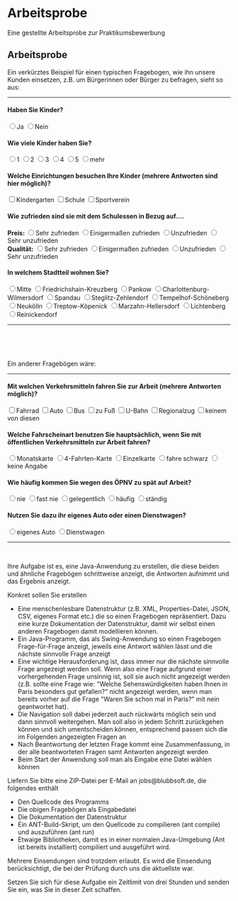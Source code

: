 # Arbeitsprobe
Eine gestellte Arbeitsprobe zur Praktikumsbewerbung
<h2>Arbeitsprobe</h2>
<p>Ein verkürztes Beispiel für einen typischen Fragebogen, wie ihn unsere Kunden einsetzen, z.B. um Bürgerinnen oder Bürger zu befragen, sieht so aus:
</p><hr>
<form>
<h4>Haben Sie Kinder?</h4>
<input name="kinder" value="Ja" type="radio">Ja
<input name="kinder" value="Nein" type="radio">Nein
<h4>Wie viele Kinder haben Sie?</h4>
<input name="kinderzahl" value="1" type="radio">1
<input name="kinderzahl" value="2" type="radio">2
<input name="kinderzahl" value="3" type="radio">3
<input name="kinderzahl" value="4" type="radio">4
<input name="kinderzahl" value="5" type="radio">5
<input name="kinderzahl" value="mehr" type="radio">mehr
<h4>Welche Einrichtungen besuchen Ihre Kinder (mehrere Antworten sind hier möglich)?</h4>
<input name="kindergarten" type="checkbox">Kindergarten
<input name="schule" type="checkbox">Schule
<input name="sportverein" type="checkbox">Sportverein
<h4>Wie zufrieden sind sie mit dem Schulessen in Bezug auf....</h4>
<b>Preis: </b>
<input name="preis" value="1" type="radio">Sehr zufrieden
<input name="preis" value="2" type="radio">Einigermaßen zufrieden
<input name="preis" value="3" type="radio">Unzufrieden
<input name="preis" value="4" type="radio">Sehr unzufrieden
<br><b>Qualität:</b>
<input name="preis" value="1" type="radio">Sehr zufrieden
<input name="preis" value="2" type="radio">Einigermaßen zufrieden
<input name="preis" value="3" type="radio">Unzufrieden
<input name="preis" value="4" type="radio">Sehr unzufrieden
<h4>In welchem Stadtteil wohnen Sie?</h4>
<input name="stadtteil" value="Mitte" type="radio">Mitte
<input name="stadtteil" value="Friedrichshain-Kreuzberg
" type="radio">Friedrichshain-Kreuzberg
<input name="stadtteil" value="Pankow" type="radio">Pankow
<input name="stadtteil" value="Charlottenburg-Wilmersdorf" type="radio">Charlottenburg-Wilmersdorf
<input name="stadtteil" value="Spandau" type="radio">Spandau
<input name="stadtteil" value="Steglitz-Zehlendorf" type="radio">Steglitz-Zehlendorf
<input name="stadtteil" value="Tempelhof-Schöneberg" type="radio">Tempelhof-Schöneberg
<input name="stadtteil" value="Neukölln" type="radio">Neukölln
<input name="stadtteil" value="Treptow-Köpenick" type="radio">Treptow-Köpenick
<input name="stadtteil" value="Marzahn-Hellersdorf" type="radio">Marzahn-Hellersdorf
<input name="stadtteil" value="Lichtenberg" type="radio">Lichtenberg
<input name="stadtteil" value="Reinickendorf" type="radio">Reinickendorf

</form>
<hr>
<br><br><br>
<p>Ein anderer Fragebögen wäre:</p>
<hr>
<h4>Mit welchen Verkehrsmitteln fahren Sie  zur Arbeit (mehrere Antworten möglich)?</h4>
<input name="Fahrrad" type="checkbox">Fahrrad
<input name="Auto" type="checkbox">Auto
<input name="Bus" type="checkbox">Bus
<input name="zu Fuß" type="checkbox">zu Fuß
<input name="U-Bahn" type="checkbox">U-Bahn
<input name="Regionalzug" type="checkbox">Regionalzug
<input name="keinem von diesen" type="checkbox">keinem von diesen
<h4>Welche Fahrscheinart benutzen Sie hauptsächlich, wenn Sie mit öffentlichen Verkehrsmitteln zur Arbeit fahren?</h4>
<input name="fahrschein" value="Monatskarte" type="radio">Monatskarte
<input name="fahrschein" value="4-Fahrten-Karte" type="radio">4-Fahrten-Karte
<input name="fahrschein" value="Einzelkarte" type="radio">Einzelkarte
<input name="fahrschein" value="fahre schwarz" type="radio">fahre schwarz
<input name="fahrschein" value="keine Angabe" type="radio">keine Angabe
<h4>Wie häufig kommen Sie wegen des ÖPNV zu spät auf Arbeit?</h4>
<input name="zuspaet" value="nie" type="radio">nie
<input name="zuspaet" value="fast nie" type="radio">fast nie
<input name="zuspaet" value="gelegentlich" type="radio">gelegentlich
<input name="zuspaet" value="häufig" type="radio">häufig
<input name="zuspaet" value="ständig" type="radio">ständig
<h4>Nutzen Sie dazu ihr eigenes Auto oder einen Dienstwagen?</h4>
<input name="auto" value="eigenes" type="radio">eigenes Auto
<input name="auto" value="dienst" type="radio">Dienstwagen

<hr>
<br>
<p>
Ihre Aufgabe ist es, eine Java-Anwendung zu erstellen, die diese beiden und ähnliche Fragebögen schrittweise anzeigt, die Antworten aufnimmt und das Ergebnis anzeigt.
</p><p>
Konkret sollen Sie erstellen
</p><p>
</p><ul>
<li>Eine menschenlesbare Datenstruktur (z.B. XML, Properties-Datei, JSON, CSV, eigenes Format etc.) die so einen Fragebogen repräsentiert. Dazu eine kurze Dokumentation der Datenstruktur, damit wir selbst einen anderen Fragebogen damit modellieren können.</li>
<li>Ein Java-Programm, das als Swing-Anwendung so einen Fragebogen Frage-für-Frage anzeigt, jeweils eine Antwort wählen lässt und die nächste sinnvolle Frage anzeigt</li>
<li>Eine wichtige Herausforderung ist, dass immer nur die nächste sinnvolle Frage angezeigt werden soll. Wenn also eine Frage aufgrund einer vorhergehenden Frage unsinnig ist, soll sie auch nicht angezeigt werden (z.B. sollte eine Frage wie: "Welche Sehenswürdigkeiten haben Ihnen in Paris besonders gut gefallen?" nicht angezeigt werden, wenn man bereits vorher auf die Frage "Waren Sie schon mal in Paris?" mit nein geantwortet hat).
</li><li>Die Navigation soll dabei jederzeit auch rückwärts möglich sein und dann sinnvoll weitergehen. Man soll also in jedem Schritt zurückgehen können und sich umentscheiden können, entsprechend passen sich die im Folgenden angezeigten Fragen an</li>
<li>Nach Beantwortung der letzten Frage kommt eine Zusammenfassung, in der alle beantworteten Fragen samt Antworten angezeigt werden</li>
<li>Beim Start der Anwendung soll man als Eingabe eine Datei wählen können</li>
</ul>

<p>Liefern Sie bitte eine ZIP-Datei per E-Mail an jobs@blubbsoft.de, die folgendes enthält </p>
<ul>
<li>Den Quellcode des Programms</li>
<li>Die obigen Fragebögen als Eingabedatei</li>
<li>Die Dokumentation der Datenstruktur</li>
<li>Ein ANT-Build-Skript, um den Quellcode zu compilieren (ant compile) und auszuführen (ant run)</li>
<li>Etwaige Bibliotheken, damit es in einer normalen Java-Umgebung (Ant ist bereits installiert) compiliert und ausgeführt wird.</li>
</ul>
<p>Mehrere Einsendungen sind trotzdem erlaubt. Es wird die Einsendung berücksichtigt, die bei der Prüfung durch uns die aktuellste war.</p>
<p>Setzen Sie sich für diese Aufgabe ein Zeitlimit von drei Stunden und senden Sie ein, was Sie in dieser Zeit schaffen.</p>

